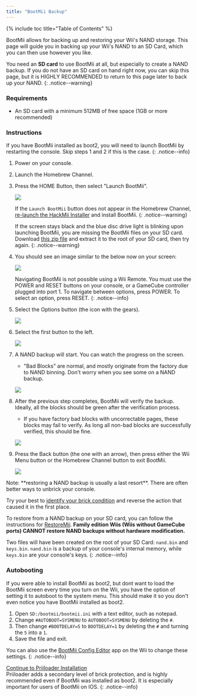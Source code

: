 ```yaml
---
title: "BootMii Backup"
---
```


{% include toc title="Table of Contents" %}

BootMii allows for backing up and restoring your Wii's NAND storage.
This page will guide you in backing up your Wii's NAND to an SD Card, which you can then use however you like.

You need an **SD card** to use BootMii at all, but especially to create a NAND backup. If you do not have an SD card on hand right now, you can skip this page, but it is HIGHLY RECOMMENDED to return to this page later to back up your NAND.
{: .notice--warning}

### Requirements

* An SD card with a minimum 512MB of free space (1GB or more recommended)

### Instructions

If you have BootMii installed as boot2, you will need to launch BootMii by restarting the console. Skip steps 1 and 2 if this is the case.
{: .notice--info}

1. Power on your console.
1. Launch the Homebrew Channel.
1. Press the HOME Button, then select "Launch BootMii".

    ![](/images/bootmii/BootMii_HBC.png)
    
    If the `Launch BootMii` button does not appear in the Homebrew Channel, [re-launch the HackMii Installer](hackmii) and install BootMii. 
    {: .notice--warning}

    If the screen stays black and the blue disc drive light is blinking upon launching BootMii, you are missing the BootMii files on your SD card. Download [this zip file](/assets/files/bootmii_sd_files.zip) and extract it to the root of your SD card, then try again.
    {: .notice--warning}

1. You should see an image similar to the below now on your screen:

    ![](/images/bootmii/BootMii_Main.png)
    
    Navigating BootMii is not possible using a Wii Remote.
    You must use the POWER and RESET buttons on your console, or a GameCube controller plugged into port 1.
    To navigate between options, press POWER. To select an option, press RESET.
    {: .notice--info}

1. Select the Options button (the icon with the gears).

    ![](/images/bootmii/BootMii_Gears.png)

1. Select the first button to the left.

    ![](/images/bootmii/BootMii_Backup.png)

1. A NAND backup will start. You can watch the progress on the screen.
    + "Bad Blocks" are normal, and mostly originate from the factory due to NAND binning. Don't worry when you see some on a NAND backup.

    ![](/images/bootmii/BootMii_NAND_Backup.png)

1. After the previous step completes, BootMii will verify the backup. Ideally, all the blocks should be green after the verification process.
    + If you have factory bad blocks with uncorrectable pages, these blocks may fail to verify. As long all non-bad blocks are successfully verified, this should be fine.

    ![](/images/bootmii/BootMii_NAND_Backup_Verify.png)

1. Press the Back button (the one with an arrow), then press either the Wii Menu button or the Homebrew Channel button to exit BootMii.

    ![](/images/bootmii/BootMii_Return.png)

<div id="restore-notice" class="notice" markdown="1">
Note: **restoring a NAND backup is usually a last resort**. There are often better ways to unbrick your console.

Try your best to [identify your brick condition](bricks) and reverse the action that caused it in the first place.

To restore from a NAND backup on your SD card, you can follow the instructions for [RestoreMii](bootmiirecover).
**Family edition Wiis (Wiis without GameCube ports) CANNOT restore NAND backups without hardware modification.**
</div>

Two files will have been created on the root of your SD Card: `nand.bin` and `keys.bin`. `nand.bin` is a backup of your console's internal memory, while `keys.bin` are your console's keys.
{: .notice--info}

### Autobooting

If you were able to install BootMii as boot2, but dont want to load the BootMii screen every time you turn on the Wii, you have the option of setting it to autoboot to the system menu. This should make it so you don't even notice you have BootMii installed as boot2.

1. Open `SD:/bootmii/bootmii.ini` with a text editor, such as notepad.
1. Change `#AUTOBOOT=SYSMENU` to `AUTOBOOT=SYSMENU` by deleting the `#`.
1. Then change `#BOOTDELAY=5` to `BOOTDELAY=1` by deleting the `#` and turning the `5` into a `1`.
1. Save the file and exit.

You can also use the [BootMii Config Editor](https://oscwii.org/library/app/BootMiiConfigurationEditor) app on the Wii to change these settings.
{: .notice--info}

[Continue to Priiloader Installation](priiloader)<br>
Priiloader adds a secondary level of brick protection, and is highly recommended even if BootMii was installed as boot2. It is especially important for users of BootMii on IOS.
{: .notice--info}
